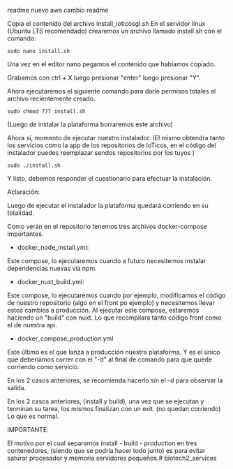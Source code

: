 readme nuevo aws
cambio readme




Copia el contenido del archivo install_ioticosgl.sh
En el servidor linux (Ubuntu LTS recomendado) crearemos un archivo llamado install.sh con el comando:

```
sudo nano install.sh 
```

Una vez en el editor nano pegamos el contenido que habíamos copiado.

Grabamos con ctrl + X luego presionar "enter" luego presionar "Y".

Ahora ejecutaremos el siguiente comando para darle permisos totales al archivo recientemente creado.

```
sudo chmod 777 install.sh
```

(Luego de instalar la plataforma borraremos este archivo)

Ahora sí, momento de ejecutar nuestro instalador. (El mismo obtendra tanto los servicios como la app de los repositorios de IoTicos, en el código del instalador puedes reemplazar sendos repositorios por los tuyos )

```
sudo ./install.sh
```

Y listo, debemos responder el cuestionario para efectuar la instalación.


Aclaración:

Luego de ejecutar el instalador la plataforma quedará corriendo en su totalidad.

Como verán en el repositorio tenemos tres archivos docker-compose importantes.

- docker_node_install.yml:

Este compose, lo ejecutaremos cuando a futuro necesitemos instalar dependencias nuevas vía npm.

- docker_nuxt_build.yml:

Este compose, lo ejecutaremos cuando por ejemplo, modificamos el código de nuestro repositorio (algo en el front po ejemplo) y necesitemos llevar estos cambios a producción. 
Al ejecutar este compose, estaremos haciendo un "build" con nuxt. Lo que recompilara tanto código front como el de nuestra api.

- docker_compose_production.yml

Este último es el que lanza a producción nuestra plataforma. Y es el único que deberíamos correr con el "-d" al final de comando para que quede corriendo como servicio.

En los 2 casos anteriores, se recomienda hacerlo sin el -d para observar la salida. 

En los 2 casos anteriores, (install y build), una vez que se ejecutan y terminan su tarea, los mismos finalizan con un exit. (no quedan corriendo) Lo que es normal.


IMPORTANTE:

El  motivo por el cual separamos install - build - production en tres contenedores, (siendo que se podría hacer todo junto) es para evitar saturar procesador y memoria servidores pequeños.#   b i o t e c h 2 _ s e r v i c e s 
 
 